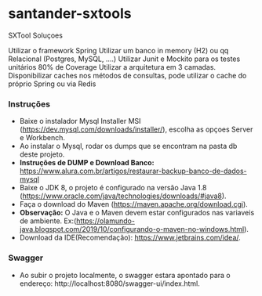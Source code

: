 # santander-sxtools
SXTool Soluçoes

Utilizar o framework Spring
Utilizar um banco in memory (H2) ou qq Relacional (Postgres, MySQL, ....)
Utilizar Junit e Mockito para os testes unitários
80% de Coverage
Utilizar a arquitetura em 3 camadas. 
Disponibilizar caches nos métodos de consultas, pode utilizar o cache do próprio Spring ou via Redis


### Instruções

- Baixe o instalador Mysql Installer MSI (https://dev.mysql.com/downloads/installer/), escolha as opçoes Server e Workbench.
- Ao instalar o Mysql, rodar os dumps que se encontram na pasta db deste projeto.
- **Instruções de DUMP e Download Banco:** https://www.alura.com.br/artigos/restaurar-backup-banco-de-dados-mysql
- Baixe o JDK 8, o projeto é configurado na versão Java 1.8 (https://www.oracle.com/java/technologies/downloads/#java8).
- Faça o download do Maven (https://maven.apache.org/download.cgi).
- **Observação:** O Java e o Maven devem estar configurados nas variaveis de ambiente. Ex:(https://olamundo-java.blogspot.com/2019/10/configurando-o-maven-no-windows.html).
- Download da IDE(Recomendação): https://www.jetbrains.com/idea/.


### Swagger
- Ao subir o projeto localmente, o swagger estara apontado para o endereço: http://localhost:8080/swagger-ui/index.html.
